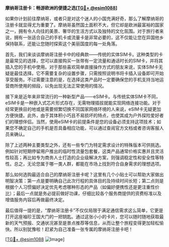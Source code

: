 **摩纳哥注册卡：畅游欧洲的便捷之选[[TG💪+ @esim1088](https://t.me/s/esim1088)]**

如果你计划前往摩纳哥，或者只是对这个迷人的小国充满好奇，那么了解摩纳哥的注册卡就显得尤为重要了。摩纳哥虽然国土面积不大，但它却是欧洲最富裕的国家之一，拥有令人向往的美景、奢华的生活方式以及独特的文化氛围。对于旅行者来说，拥有一张适合自己的手机卡或流量卡是非常必要的，这不仅能让您在异国他乡保持联系，还能让您随时探索这个美丽国度的每一处角落。

首先，我们来谈谈摩纳哥注册卡中的经典款——传统的实体SIM卡。这种类型的卡是最常见的选择，您可以直接购买一张带有一定流量和通话时长的SIM卡，并将其插入您的手机中使用。对于那些喜欢简单直接操作方式的朋友来说，实体SIM卡无疑是最佳选择。它不需要复杂的设置步骤，只需按照说明书将卡插入设备即可开始享受服务。不过需要注意的是，在选择这类产品时一定要确保您的手机支持当地运营商所使用的频段，以免出现无法正常使用的情况。

接下来是近年来非常流行的一种新型产品——eSIM卡。与传统实体SIM卡不同，eSIM卡是一种嵌入式芯片形式存在，无需物理插拔就能实现网络连接功能。对于经常更换目的地或是需要频繁切换不同国家网络环境的人来说，eSIM卡无疑更加方便快捷。此外，由于其体积小巧且不易损坏的特点，也使其成为户外探险爱好者们的理想伴侣。当然，使用eSIM卡的前提条件是您的设备必须支持这项技术；如果您不确定自己的手机是否具备相应功能，可以通过查阅官方文档或者咨询客服人员来确认。

除了上述两种主要类型之外，还有一些专门为特定需求设计的特殊版本可供挑选。例如针对短期停留用户推出的临时性流量包套餐，这类产品通常价格实惠并且灵活性较高；再比如专为商务人士打造的企业级解决方案，则强调稳定性和安全性等特性。总之，无论您属于哪一类人群，都能在市场上找到符合自身需求的理想选项。

那么如何选购最适合自己的摩纳哥注册卡呢？这里有几个小贴士可以帮助大家做出明智决策：第一点是要明确自己此次行程的具体目的及持续时间长短；第二点则是根据个人习惯偏好决定优先考虑哪种形态的产品（如偏好便携性还是更注重性价比）；最后一点就是务必提前做好功课，仔细比较各个服务商提供的资费标准以及增值服务内容后再做最终决定。

最后值得一提的是，“摩纳哥注册卡”不仅仅局限于满足通信需求这么简单，它更是打开这座袖珍王国大门的一把钥匙。通过这张小小的卡片，您可以随时随地获取最新的天气预报、交通状况甚至是景点推荐等信息，从而让整个旅程变得更加轻松愉快。所以别犹豫啦！赶紧为自己准备一张专属的摩纳哥注册卡吧！

[[TG💪+ @esim1088](https://t.me/s/esim1088) ![Image](https://i.postimg.cc/4NQfJmqS/Snipaste-2025-05-13-00-14-12.png)]